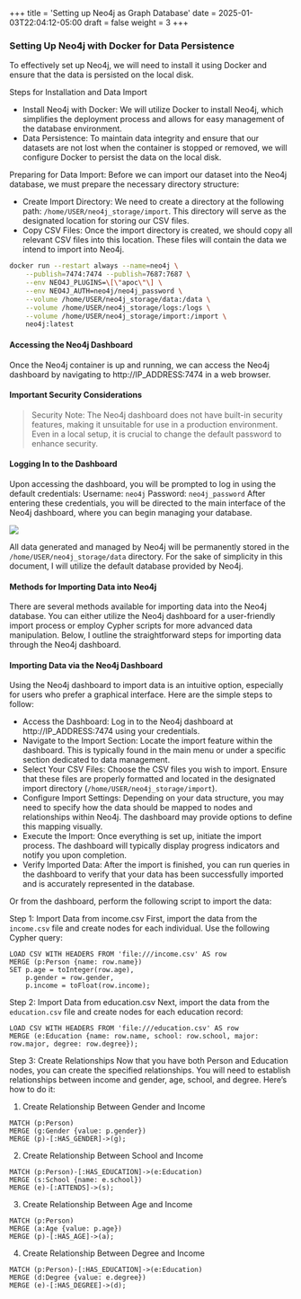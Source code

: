 +++
title = 'Setting up Neo4j as Graph Database'
date = 2025-01-03T22:04:12-05:00
draft = false
weight = 3
+++


### Setting Up Neo4j with Docker for Data Persistence

To effectively set up Neo4j, we will need to install it using Docker and ensure that the data is persisted on the local disk.

Steps for Installation and Data Import

- Install Neo4j with Docker: We will utilize Docker to install Neo4j, which simplifies the deployment process and allows for easy management of the database environment.
- Data Persistence: To maintain data integrity and ensure that our datasets are not lost when the container is stopped or removed, we will configure Docker to persist the data on the local disk.

Preparing for Data Import: Before we can import our dataset into the Neo4j database, we must prepare the necessary directory structure:

- Create Import Directory: We need to create a directory at the following path: `/home/USER/neo4j_storage/import`. This directory will serve as the designated location for storing our CSV files.
- Copy CSV Files: Once the import directory is created, we should copy all relevant CSV files into this location. These files will contain the data we intend to import into Neo4j.


```sh
docker run --restart always --name=neo4j \
    --publish=7474:7474 --publish=7687:7687 \
    --env NEO4J_PLUGINS=\[\"apoc\"\] \
    --env NEO4J_AUTH=neo4j/neo4j_password \
    --volume /home/USER/neo4j_storage/data:/data \
    --volume /home/USER/neo4j_storage/logs:/logs \
    --volume /home/USER/neo4j_storage/import:/import \
    neo4j:latest
```

#### Accessing the Neo4j Dashboard
Once the Neo4j container is up and running, we can access the Neo4j dashboard by navigating to http://IP_ADDRESS:7474 in a web browser.

#### Important Security Considerations
> Security Note: The Neo4j dashboard does not have built-in security features, making it unsuitable for use in a production environment. Even in a local setup, it is crucial to change the default password to enhance security.

#### Logging In to the Dashboard
Upon accessing the dashboard, you will be prompted to log in using the default credentials:
Username: `neo4j`
Password: `neo4j_password`
After entering these credentials, you will be directed to the main interface of the Neo4j dashboard, where you can begin managing your database.

![](images/2024-12-31-18-14-52.png)

All data generated and managed by Neo4j will be permanently stored in the `/home/USER/neo4j_storage/data` directory. For the sake of simplicity in this document, I will utilize the default database provided by Neo4j.


#### Methods for Importing Data into Neo4j

There are several methods available for importing data into the Neo4j database. You can either utilize the Neo4j dashboard for a user-friendly import process or employ Cypher scripts for more advanced data manipulation. Below, I outline the straightforward steps for importing data through the Neo4j dashboard.

#### Importing Data via the Neo4j Dashboard
Using the Neo4j dashboard to import data is an intuitive option, especially for users who prefer a graphical interface. Here are the simple steps to follow:

- Access the Dashboard: Log in to the Neo4j dashboard at http://IP_ADDRESS:7474 using your credentials.
- Navigate to the Import Section: Locate the import feature within the dashboard. This is typically found in the main menu or under a specific section dedicated to data management.
- Select Your CSV Files: Choose the CSV files you wish to import. Ensure that these files are properly formatted and located in the designated import directory (`/home/USER/neo4j_storage/import`).
- Configure Import Settings: Depending on your data structure, you may need to specify how the data should be mapped to nodes and relationships within Neo4j. The dashboard may provide options to define this mapping visually.
- Execute the Import: Once everything is set up, initiate the import process. The dashboard will typically display progress indicators and notify you upon completion.
- Verify Imported Data: After the import is finished, you can run queries in the dashboard to verify that your data has been successfully imported and is accurately represented in the database.

Or from the dashboard, perform the following script to import the data:
<!-- 
1. Import Income Data:
```sh
LOAD CSV WITH HEADERS FROM 'file:///income.csv' AS row
CREATE (:Person {name: row.Name, age: toInteger(row.Age), gender: row.Gender, income: toInteger(row.Income)});
```

2. Import Education Data:
```sh
LOAD CSV WITH HEADERS FROM 'file:///education.csv' AS row
CREATE (:Education {name: row.Name, school: row.School, major: row.Major, degree: row.Degree});
```

3. Create Relationships:
```sh
MATCH (p:Person), (e:Education)
WHERE p.name = e.name
CREATE (p)-[:EDUCATED_AT]->(e);
``` -->


Step 1: Import Data from income.csv
First, import the data from the `income.csv` file and create nodes for each individual. Use the following Cypher query:

```text
LOAD CSV WITH HEADERS FROM 'file:///income.csv' AS row
MERGE (p:Person {name: row.name})
SET p.age = toInteger(row.age),
    p.gender = row.gender,
    p.income = toFloat(row.income);
```

Step 2: Import Data from education.csv
Next, import the data from the `education.csv` file and create nodes for each education record:

```text
LOAD CSV WITH HEADERS FROM 'file:///education.csv' AS row
MERGE (e:Education {name: row.name, school: row.school, major: row.major, degree: row.degree});
```

Step 3: Create Relationships
Now that you have both Person and Education nodes, you can create the specified relationships. You will need to establish relationships between income and gender, age, school, and degree. Here’s how to do it:

1. Create Relationship Between Gender and Income

```text
MATCH (p:Person)
MERGE (g:Gender {value: p.gender})
MERGE (p)-[:HAS_GENDER]->(g);
```

2. Create Relationship Between School and Income

```text
MATCH (p:Person)-[:HAS_EDUCATION]->(e:Education)
MERGE (s:School {name: e.school})
MERGE (e)-[:ATTENDS]->(s);
```

3. Create Relationship Between Age and Income

```text
MATCH (p:Person)
MERGE (a:Age {value: p.age})
MERGE (p)-[:HAS_AGE]->(a);
```

4. Create Relationship Between Degree and Income

```text
MATCH (p:Person)-[:HAS_EDUCATION]->(e:Education)
MERGE (d:Degree {value: e.degree})
MERGE (e)-[:HAS_DEGREE]->(d);
```

